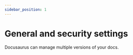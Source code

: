 ```yaml
---
sidebar_position: 1
---
```


# General and security settings

Docusaurus can manage multiple versions of your docs.